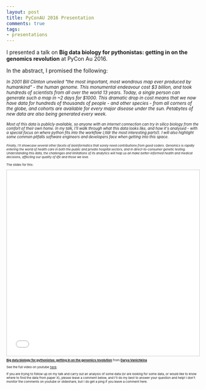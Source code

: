 ```yaml
---
layout: post
title: PyConAU 2016 Presentation
comments: true
tags:
- presentations
---
```


I presented a talk on **Big data biology for pythonistas: getting in on the genomics revolution** at PyCon Au 2016.

In the abstract, I promised the following:

<small> <i> In 2001 Bill Clinton unveiled "the most important, most wondrous map ever produced by humankind" - the human genome. This monumental endeavour cost $3 billion, and took hundreds of scientists from all over the world 13 years. Today, a single person can generate such a map in ~2 days for $1000. This dramatic drop in cost means that we now have data for hundreds of thousands of people - and other species - from all corners of the globe, and cohorts are available for every major disease under the sun. Petabytes of new data are also being generated every week.</i>

<small> <i> Most of this data is publicly available, so anyone with an internet connection can try in silico biology from the comfort of their own home. In my talk, I'll walk through what this data looks like, and how it's analysed - with a special focus on where python fits into the workflow (;tldr the most interesting parts!). I will also highlight some common pitfalls software engineers and developers face when getting into this space. </i>

<small> <i> Finally, I'll showcase several other facets of bioinformatics that sorely need contributions from good coders.
Genomics is rapidly entering the world of health care in both the public and private hospital sectors, and in direct-to-consumer genetic testing. Understanding this data, the challenges and limitations of its analytics will help us all make better-informed health and medical decisions, affecting our quality of life and those we love. </i>

The slides for this:

<iframe src="//www.slideshare.net/slideshow/embed_code/key/8n6RIYzhxBttVs" width="595" height="485" frameborder="0" marginwidth="0" marginheight="0" scrolling="no" style="border:1px solid #CCC; border-width:1px; margin-bottom:5px; max-width: 100%;" allowfullscreen> </iframe> <div style="margin-bottom:5px"> <strong> <a href="//www.slideshare.net/DaryaVanichkina1/big-data-biology-for-pythonistas-getting-in-on-the-genomics-revolution" title="Big data biology for pythonistas: getting in on the genomics revolution" target="_blank">Big data biology for pythonistas: getting in on the genomics revolution</a> </strong> from <strong><a target="_blank" href="//www.slideshare.net/DaryaVanichkina1">Darya Vanichkina</a></strong> </div>


See the full video on youtube [here](https://youtu.be/fQ_vNHDNDCA).


If you are trying to follow up on my talk and carry out an analysis of some data (or are looking for some data, or would like to know where to find the data from paper X), please leave a comment below, and I'll do my best to answer your question and help! I don't monitor the comments on youtube or slideshare, but I do get a ping if you leave a comment here.
